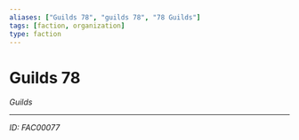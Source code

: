 ```yaml
---
aliases: ["Guilds 78", "guilds 78", "78 Guilds"]
tags: [faction, organization]
type: faction
---
```


# Guilds 78

*Guilds*

---
*ID: FAC00077*